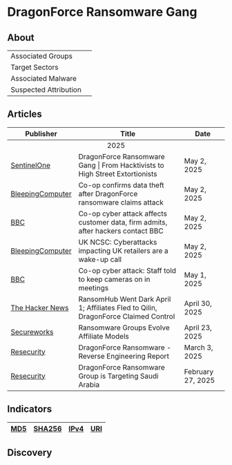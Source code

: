 <h1>DragonForce Ransomware Gang</h1>

<h2>About</h2>
<table>
  <tr>
    <td>Associated Groups</td>
    <td></td>
  </tr>
  <tr>
    <td>Target Sectors</td>
    <td></td>
  </tr>
  <tr>
    <td>Associated Malware</td>
    <td></td>
  </tr>
  <tr>
    <td>Suspected Attribution</td>
    <td></td>
  </tr>
</table>

<h2>Articles</h2>
<table>
  <thead>
    <tr>
      <th>Publisher</th>
      <th>Title</th>
      <th>Date</th>
    </tr>
  </thead>
  <tbody>
    <tr>
      <td colspan="100" align="center">2025</td>
    </tr>
    <tr>
      <td>
        <a href="https://www.sentinelone.com/blog/dragonforce-ransomware-gang-from-hacktivists-to-high-street-extortionists/">SentinelOne</a>
      </td>
      <td>DragonForce Ransomware Gang | From Hacktivists to High Street Extortionists</td>
      <td>May 2, 2025</td>
    </tr>
    <tr>
      <td>
        <a href="https://www.bleepingcomputer.com/news/security/co-op-confirms-data-theft-after-dragonforce-ransomware-claims-attack/">BleepingComputer</a>
      </td>
      <td>Co-op confirms data theft after DragonForce ransomware claims attack</td>
      <td>May 2, 2025</td>
    </tr>
    <tr>
      <td>
        <a href="https://www.bbc.com/news/articles/crkx3vy54nzo">BBC</a>
      </td>
      <td>Co-op cyber attack affects customer data, firm admits, after hackers contact BBC</td>
      <td>May 2, 2025</td>
    </tr>
    <tr>
      <td>
        <a href="https://www.bleepingcomputer.com/news/security/uk-ncsc-cyberattacks-impacting-uk-retailers-are-a-wake-up-call/">BleepingComputer</a>
      </td>
      <td>UK NCSC: Cyberattacks impacting UK retailers are a wake-up call</td>
      <td>May 2, 2025</td>
    </tr>
    <tr>
      <td>
        <a href="https://www.bbc.com/news/articles/cg72k851dd8o">BBC</a>
      </td>
      <td>Co-op cyber attack: Staff told to keep cameras on in meetings</td>
      <td>May 1, 2025</td>
    </tr>
    <tr>
      <td>
        <a href="https://thehackernews.com/2025/04/ransomhub-went-dark-april-1-affiliates.html">The Hacker News</a>
      </td>
      <td>RansomHub Went Dark April 1; Affiliates Fled to Qilin, DragonForce Claimed Control</td>
      <td>April 30, 2025</td>
    </tr>
    <tr>
      <td>
        <a href="https://www.secureworks.com/blog/ransomware-groups-evolve-affiliate-models">Secureworks</a>
      </td>
      <td>Ransomware Groups Evolve Affiliate Models</td>
      <td>April 23, 2025</td>
    </tr>
    <tr>
      <td>
        <a href="https://www.resecurity.com/blog/article/dragonforce-ransomware-reverse-engineering-report">Resecurity</a>
      </td>
      <td>DragonForce Ransomware - Reverse Engineering Report</td>
      <td>March 3, 2025</td>
    </tr>
    <tr>
      <td>
        <a href="https://www.resecurity.com/blog/article/dragonforce-ransomware-group-is-targeting-saudi-arabia">Resecurity</a>
      </td>
      <td>DragonForce Ransomware Group is Targeting Saudi Arabia</td>
      <td>February 27, 2025</td>
    </tr>
  </tbody>
</table>


<h2>Indicators</h2>
<table>
  <thead>
    <tr>
      <th>
        <a href="https://github.com/PudgyDragon/Threat-Intel/blob/main/All/DragonForce/samples.md5">MD5</a>
      </th>
      <th>
        <a href="https://github.com/PudgyDragon/Threat-Intel/blob/main/All/DragonForce/samples.sha256">SHA256</a>
      </th>
      <th>
        <a href="https://github.com/PudgyDragon/Threat-Intel/blob/main/All/DragonForce/IPv4.txt">IPv4</a>
      </th>
      <th>
        <a href="https://github.com/PudgyDragon/Threat-Intel/blob/main/All/DragonForce/url.txt">URI</a>
      </th>
    </tr>
  </thead>
</table>


<h2>Discovery</h2>
